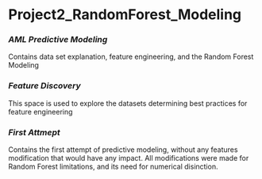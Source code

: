 # Project2_RandomForest_Modeling

### *AML Predictive Modeling*
Contains data set explanation, feature engineering, and the Random Forest Modeling

### *Feature Discovery* 
This space is used to explore the datasets determining best practices for feature engineering

### *First Attmept*
Contains the first attempt of predictive modeling, without any features modification that would have any impact. All modifications were made for Random Forest limitations, and its need for numerical disinction.
